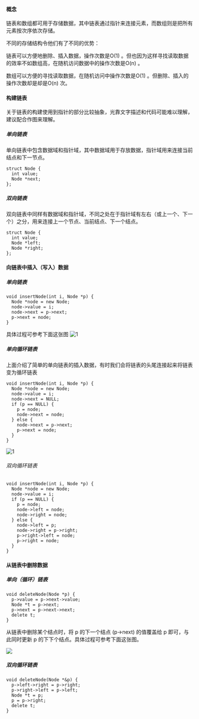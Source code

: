 

#### 概念

链表和数组都可用于存储数据，其中链表通过指针来连接元素，而数组则是把所有元素按次序依次存储。

不同的存储结构令他们有了不同的优势：

链表可以方便地删除、插入数据，操作次数是O(1) 。但也因为这样寻找读取数据的效率不如数组高，在随机访问数据中的操作次数是O(n) 。

数组可以方便的寻找读取数据，在随机访问中操作次数是O(1) 。但删除、插入的操作次数却是却是O(n) 次。

#### 构建链表

关于链表的构建使用到指针的部分比较抽象，光靠文字描述和代码可能难以理解，建议配合作图来理解。

##### 单向链表
单向链表中包含数据域和指针域，其中数据域用于存放数据，指针域用来连接当前结点和下一节点。
```
struct Node {
  int value;
  Node *next;
};
```
##### 双向链表

双向链表中同样有数据域和指针域，不同之处在于指针域有左右（或上一个、下一个）之分，用来连接上一个节点、当前结点、下一个结点。

```
struct Node {
  int value;
  Node *left;
  Node *right;
};
```

#### 向链表中插入（写入）数据

##### 单向链表
```
void insertNode(int i, Node *p) {
  Node *node = new Node;
  node->value = i;
  node->next = p->next;
  p->next = node;
}
```
具体过程可参考下面这张图
![1](https://oi-wiki.org/ds/images/linked-list1.png)

##### 单向循环链表
上面介绍了简单的单向链表的插入数据，有时我们会将链表的头尾连接起来将链表变为循环链表
```
void insertNode(int i, Node *p) {
  Node *node = new Node;
  node->value = i;
  node->next = NULL;
  if (p == NULL) {
    p = node;
    node->next = node;
  } else {
    node->next = p->next;
    p->next = node;
  }
}
```
![1](https://oi-wiki.org/ds/images/linked-list2.png)
###### 双向循环链表

```
void insertNode(int i, Node *p) {
  Node *node = new Node;
  node->value = i;
  if (p == NULL) {
    p = node;
    node->left = node;
    node->right = node;
  } else {
    node->left = p;
    node->right = p->right;
    p->right->left = node;
    p->right = node;
  }
}
```

#### 从链表中删除数据

##### 单向（循环）链表
```
void deleteNode(Node *p) {
  p->value = p->next->value;
  Node *t = p->next;
  p->next = p->next->next;
  delete t;
}
```
从链表中删除某个结点时，将 p 的下一个结点 (p->next) 的值覆盖给 p 即可，与此同时更新 p 的下下个结点。具体过程可参考下面这张图。

![](https://oi-wiki.org/ds/images/linked-list3.png)

##### 双向循环链表

```
void deleteNode(Node *&p) {
  p->left->right = p->right;
  p->right->left = p->left;
  Node *t = p;
  p = p->right;
  delete t;
}
```


